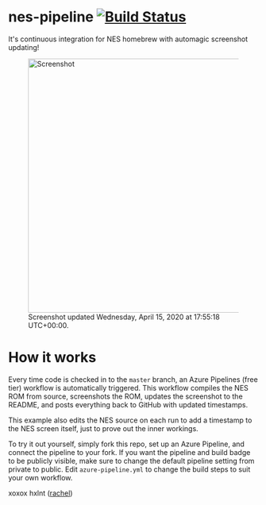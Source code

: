 # nes-pipeline [![Build Status](https://dev.azure.com/hxlnt/nes-pipeline/_apis/build/status/hxlnt.nes-pipeline?branchName=master)](https://dev.azure.com/hxlnt/nes-pipeline/_build/latest?definitionId=3&branchName=master)
It's continuous integration for NES homebrew with automagic screenshot updating! 

<figure>
  <img style="image-rendering: pixelated;" alt="Screenshot" width="512" src="https://raw.githubusercontent.com/hxlnt/nes-pipeline/master/build/screenshot.png">
<figcaption>Screenshot updated Wednesday, April 15, 2020 at 17:55:18 UTC+00:00.</figcaption>
</figure>

# How it works

Every time code is checked in to the `master` branch, an Azure Pipelines (free tier) workflow is automatically triggered. This workflow compiles the NES ROM from source, screenshots the ROM, updates the screenshot to the README, and posts everything back to GitHub with updated timestamps.

This example also edits the NES source on each run to add a timestamp to the NES screen itself, just to prove out the inner workings.

To try it out yourself, simply fork this repo, set up an Azure Pipeline, and connect the pipeline to your fork. If you want the pipeline and build badge to be publicly visible, make sure to change the default pipeline setting from private to public. Edit `azure-pipeline.yml` to change the build steps to suit your own workflow.

xoxox hxlnt ([rachel](https://twitter.com/partytimehxlnt))